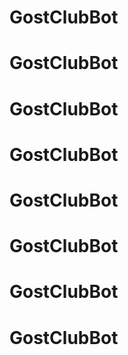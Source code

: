 # GostClubBot
# GostClubBot
# GostClubBot
# GostClubBot
# GostClubBot
# GostClubBot
# GostClubBot
# GostClubBot
